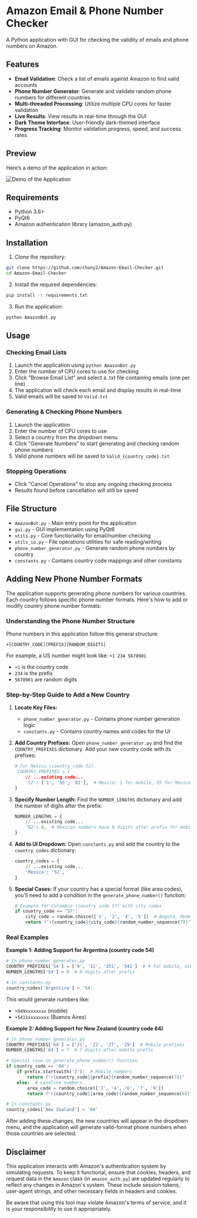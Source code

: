 # Amazon Email & Phone Number Checker

A Python application with GUI for checking the validity of emails and phone numbers on Amazon.

## Features

- **Email Validation**: Check a list of emails against Amazon to find valid accounts
- **Phone Number Generator**: Generate and validate random phone numbers for different countries
- **Multi-threaded Processing**: Utilize multiple CPU cores for faster validation
- **Live Results**: View results in real-time through the GUI
- **Dark Theme Interface**: User-friendly dark-themed interface
- **Progress Tracking**: Monitor validation progress, speed, and success rates

## Preview

Here’s a demo of the application in action:

![Demo of the Application](AmazonGif.gif)

## Requirements

- Python 3.6+
- PyQt6
- Amazon authentication library (amazon_auth.py)

## Installation

1. Clone the repository:
```bash
git clone https://github.com/chuny2/Amazon-Email-Checker.git
cd Amazon-Email-Checker
```

2. Install the required dependencies:
```bash
pip install -r requirements.txt
```

3. Run the application:
```bash
python AmazonBot.py
```

## Usage

### Checking Email Lists

1. Launch the application using `python AmazonBot.py`
2. Enter the number of CPU cores to use for checking
3. Click "Browse Email List" and select a .txt file containing emails (one per line)
4. The application will check each email and display results in real-time
5. Valid emails will be saved to `Valid.txt`

### Generating & Checking Phone Numbers

1. Launch the application 
2. Enter the number of CPU cores to use
3. Select a country from the dropdown menu
4. Click "Generate Numbers" to start generating and checking random phone numbers
5. Valid phone numbers will be saved to `Valid_{country_code}.txt`

### Stopping Operations

- Click "Cancel Operations" to stop any ongoing checking process
- Results found before cancellation will still be saved

## File Structure

- `AmazonBot.py` - Main entry point for the application
- `gui.py` - GUI implementation using PyQt6
- `utils.py` - Core functionality for email/number checking
- `utils_io.py` - File operations utilities for safe reading/writing
- `phone_number_generator.py` - Generate random phone numbers by country
- `constants.py` - Contains country code mappings and other constants

## Adding New Phone Number Formats

The application supports generating phone numbers for various countries. Each country follows specific phone number formats. Here's how to add or modify country phone number formats:

### Understanding the Phone Number Structure

Phone numbers in this application follow this general structure:
```
+[COUNTRY_CODE][PREFIX][RANDOM_DIGITS]
```

For example, a US number might look like: `+1 234 5678901`
- `+1` is the country code
- `234` is the prefix
- `5678901` are random digits

### Step-by-Step Guide to Add a New Country

1. **Locate Key Files:**
   - `phone_number_generator.py` - Contains phone number generation logic
   - `constants.py` - Contains country names and codes for the UI

2. **Add Country Prefixes:**
   Open `phone_number_generator.py` and find the `COUNTRY_PREFIXES` dictionary. Add your new country code with its prefixes:

   ```python
   # For Mexico (country code 52)
   'COUNTRY_PREFIXES = {
       // ...existing code...
       '52': ['1', '55', '81'],  # Mexico: 1 for mobile, 55 for Mexico City, 81 for Monterrey
   }
   ```

3. **Specify Number Length:**
   Find the `NUMBER_LENGTHS` dictionary and add the number of digits after the prefix:

   ```python
   NUMBER_LENGTHS = {
       // ...existing code...
       '52': 8,  # Mexican numbers have 8 digits after prefix for mobile
   }
   ```

4. **Add to UI Dropdown:**
   Open `constants.py` and add the country to the `country_codes` dictionary:

   ```python
   country_codes = {
       // ...existing code...
       'Mexico': '52',
   }
   ```

5. **Special Cases:**
   If your country has a special format (like area codes), you'll need to add a condition in the `generate_phone_number()` function:

   ```python
   # Example for Colombia (country code 57) with city codes
   if country_code == '57':
       city_code = random.choice(['1', '2', '4', '5'])  # Bogotá, Medellín, Cali, Barranquilla
       return f"+{country_code}{city_code}{random_number_sequence(7)}"
   ```

### Real Examples

**Example 1: Adding Support for Argentina (country code 54)**

```python
# In phone_number_generator.py
COUNTRY_PREFIXES['54'] = ['9', '11', '351', '341']  # 9 for mobile, others for city codes
NUMBER_LENGTHS['54'] = 8  # 8 digits after prefix

# In constants.py
country_codes['Argentina'] = '54'
```

This would generate numbers like:
- `+549xxxxxxxx` (mobile)
- `+5411xxxxxxxx` (Buenos Aires)

**Example 2: Adding Support for New Zealand (country code 64)**

```python
# In phone_number_generator.py
COUNTRY_PREFIXES['64'] = ['21', '22', '27', '29']  # Mobile prefixes
NUMBER_LENGTHS['64'] = 7  # 7 digits after mobile prefix

# Special case in generate_phone_number() function
if country_code == '64':
    if prefix.startswith('2'):  # Mobile numbers
        return f"+{country_code}{prefix}{random_number_sequence(7)}"
    else:  # Landline numbers
        area_code = random.choice(['3', '4', '6', '7', '9'])
        return f"+{country_code}{area_code}{random_number_sequence(6)}"

# In constants.py
country_codes['New Zealand'] = '64'
```

After adding these changes, the new countries will appear in the dropdown menu, and the application will generate valid-format phone numbers when those countries are selected.

## Disclaimer

This application interacts with Amazon's authentication system by simulating requests. To keep it functional, ensure that cookies, headers, and request data in the `Amazon` class (in `amazon_auth.py`) are updated regularly to reflect any changes in Amazon's system. These include session tokens, user-agent strings, and other necessary fields in headers and cookies.

Be aware that using this tool may violate Amazon's terms of service, and it is your responsibility to use it appropriately.

